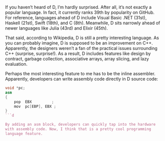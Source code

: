 If you haven’t heard of D, I’m hardly surprised. After all, it’s 
not exactly a popular language. In fact, it currently ranks 39th by 
popularity on GitHub. For reference, languages ahead of D include 
Visual Basic .NET (31st), Haskell (21st), Swift (18th), and C (8th). 
Meanwhile, D sits narrowly ahead of newer languages like Julia (43rd) 
and Elixir (45th).

That said, according to Wikipedia, D is still a pretty interesting 
language. As you can probably imagine, D is supposed to be an 
improvement on C++. Apparently, the designers weren’t a fan of the 
practical issues surrounding C++ (surprise, surprise!). As a result, 
D includes features like design by contract, garbage collection, 
associative arrays, array slicing, and lazy evaluation.

Perhaps the most interesting feature to me has to be the inline 
assembler. Apparently, developers can write assembly code directly 
in D source code:

```d
void *pc;
asm
{
    pop  EBX         ;
    mov  pc[EBP], EBX ; 
}
```d

By adding an asm block, developers can quickly tap into the hardware 
with assembly code. Now, I think that is a pretty cool programming 
language feature.
